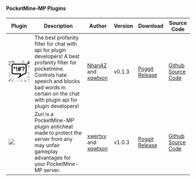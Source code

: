 #### PocketMine-MP Plugins
| Plugin | Description | Author | Version | Download | Source Code |
|--------|-------------|--------|---------|----------|-------------|
| ![](https://raw.githubusercontent.com/ReinfyTeam/ProfanityFilter/stable/ProfanityFilter.png)|The best profanity filter for chat with api for plugin developers! A best profanity filter for pocketmine. Controls hate speech and blocks bad words in certain on the chat with plugin api for plugin developers!| [NhanAZ](https://github.com/NhanAZ) and [xqwtxon](https://github.com/xqwtxon) |v0.1.3|[Poggit Release](https://poggit.pmmp.io/p/ProfanityFilter)|[Github Source Code](https://github.com/ReinfyTeam/ProfanityFilter)
| ![](https://raw.githubusercontent.com/ReinfyTeam/Zuri/main/Zuri.png)|Zuri is a PocketMine-MP plugin anticheat made to protect the server from any may unfair gameplay advantages for your PocketMine-MP server.| [xwertxy](https://github.com/xwertxy) and [xqwtxon](https://github.com/xqwtxon) |v1.0.3|[Poggit Release](https://poggit.pmmp.io/p/Zuri)|[Github Source Code](https://github.com/ReinfyTeam/Zuri)
